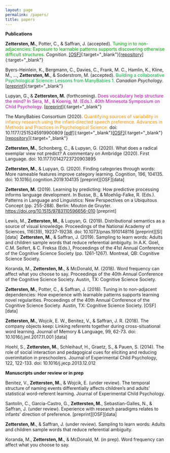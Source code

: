 ```yaml
---
layout: page
permalink: /papers/
title: papers
---
```


**Publications**

**Zettersten, M.**, Potter, C., & Saffran, J. (accepted). <span style="color:#009f06">Tuning in to non-adjacencies: Exposure to learnable patterns supports discovering otherwise difficult structures.</span> *Cognition*. [[OSF]](https://osf.io/m3wn4/){:target="\_blank"}[[repository]](https://github.com/mzettersten/apg-non-adjacent){:target="\_blank"}

Byers-Heinlein, K., Bergmann, C., Davies, C., Frank, M. C., Hamlin, K., Kline, M., …, **Zettersten, M.**, & Soderstrom, M. (accepted). <span style="color:#00ab37">Building a collaborative Psychological Science: Lessons from ManyBabies 1.</span> *Canadian Psychology*. [[preprint]](https://psyarxiv.com/dmhk2/){:target="\_blank"}

Lupyan, G., & **Zettersten, M.** (forthcoming). <span style="color:#B509AC">Does vocabulary help structure the mind? In Sera, M., & Koenig, M. (Eds.). 40th Minnesota Symposium on Child Psychology.</span> [[preprint]](https://psyarxiv.com/b74u9/){:target="\_blank"}

The ManyBabies Consortium (2020). <span style="color:#F29105">Quantifying sources of variability in infancy research using the infant-directed speech preference. Advances in Methods and Practices in Psychological Science.</span> doi: 10.1177/2515245919900809 [[pdf]](https://mzettersten.github.io/assets/pdf/ManyBabies1.pdf){:target="\_blank"}[[OSF]](https://osf.io/re95x/){:target="\_blank"}[[repository]](https://github.com/manybabies/mb1-analysis-public){:target="\_blank"}

**Zettersten, M.**, Schonberg, C., & Lupyan, G. (2020). What does a radical exemplar view not predict? A commentary on Ambridge (2020). First Language. doi: 10.1177/0142723720903895

**Zettersten, M.**, & Lupyan, G. (2020). Finding categories through words: More nameable features improve category learning. Cognition, 196, 104135. doi: 10.1016/j.cognition.2019.104135 [preprint][OSF][data]​

**Zettersten, M.** (2019). Learning by predicting: How predictive processing informs language development. In Busse, B., & Moehlig-Falke, R. (Eds.). Patterns in Language and Linguistics: New Perspectives on a Ubiquitous Concept (pp. 255-288). Berlin: Mouton de Gruyter. https://doi.org/10.1515/9783110596656-010 [preprint]

Lewis, M., **Zettersten, M.**, & Lupyan, G. (2019). Distributional semantics as a source of visual knowledge. Proceedings of the National Academy of Sciences, 116(39), 19237-19238. doi: 10.1073/pnas.1910148116 [preprint][SI][data]
​
**Zettersten, M.**, & Saffran, J. (2019). Sampling to learn words: Adults and children sample words that reduce referential ambiguity. In A.K. Goel, C.M. Seifert, & C. Freksa (Eds.), Proceedings of the 41st Annual Conference of the Cognitive Science Society (pp. 1261-1267). Montreal, QB: Cognitive Science Society.

Koranda, M., **Zettersten, M.**, & McDonald, M. (2018). Word frequency can affect what you choose to say. Proceedings of the 40th Annual Conference of the Cognitive Science Society. Austin, TX: Cognitive Science Society.
 
**Zettersten, M.**, Potter, C., & Saffran, J. (2018). Tuning in to non-adjacent dependencies: How experience with learnable patterns supports learning novel regularities. Proceedings of the 40th Annual Conference of the Cognitive Science Society. Austin, TX: Cognitive Science Society. [OSF][data]
 
**Zettersten, M.**, Wojcik, E. W., Benitez, V., & Saffran, J. R. (2018). The company objects keep: Linking referents together during cross-situational word learning. Journal of Memory & Language, 99, 62-73​. doi: 10.1016/j.jml.2017.11.001 [data]

Hoehl, S., **Zettersten, M.**, Schleihauf, H., Graetz, S., & Pauen, S. (2014). The role of social interaction and pedagogical cues for eliciting and reducing overimitation in preschoolers. Journal of Experimental Child Psychology, 122, 122-133. doi: 10.1016/j.jecp.2013.12.012

**Manuscripts under review or in prep**

​Benitez, V., **Zettersten, M.**, & Wojcik, E. (under review). The temporal structure of naming events differentially affects children’s and adults’ statistical word-referent learning. Journal of Experimental Child Psychology. 

Santolin, C., Garcia-Castro, G., **Zettersten, M.**, Sebastian-Galles, N., & Saffran, J. (under review). Experience with research paradigms relates to infants’ direction of preference. [preprint][OSF][data]

**Zettersten, M.**, & Saffran, J. (under review). Sampling to learn words: Adults and children sample words that reduce referential ambiguity.
 
Koranda, M., **Zettersten, M.**, & McDonald, M. (in prep). Word frequency can affect what you choose to say.
